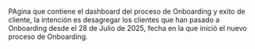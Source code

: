 PAgina que contiene el dashboard del proceso de Onboarding y exito de cliente, la intención es desagregar los clientes que han pasado a Onboarding desde el 28 de Julio de 2025, fecha en la que inició el nuevo proceso de Onboarding.
